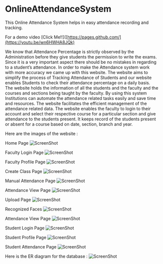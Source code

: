 # OnlineAttendanceSystem
This Online Attendance System helps in easy attendance recording and tracking.

For a demo video [Click Me!!]([https://pages.github.com/](https://youtu.be/wn6HWHA8JQk)

We know that Attendance Percentage is strictly observed by the Administration before they give students the
permission to write the exams. Since it is a very important aspect there should be no mistakes in regarding to
a student’s attendance. In order to make the Attendance system work with more accuracy we came up with this
website. The website aims to simplify the process of Tracking Attendance of Students and our website enables
Students to check their attendance percentage on a daily basis. The website holds the information of all the students
and the faculty and the courses and sections being taught by the faculty. By using this system Institutions can
automate the attendance related tasks easily and save time and resources. The website facilitates the efficient
management of the attendance related data. The website enables the faculty to login to their account and select
their respective course for a particular section and give attendance to the students present. It keeps record of the
students present or absent for a course based on date, section, branch and year.


Here are the images of the website :

Home Page
![ScreenShot](EPICSimg/home.png)

 Faculty Login Page
 ![ScreenShot](EPICSimg/FacLogin.png)
 
 Faculty Profile Page
 ![ScreenShot](EPICSimg/facProf.png)
 
 Create Class Page
 ![ScreenShot](EPICSimg/CreateClass.png)
 
 Manual Attendance Page
 ![ScreenShot](EPICSimg/ManAtt.png)
 
 Attendance View Page
 ![ScreenShot](EPICSimg/ManViewAtt.png)
 
 Upload Page
 ![ScreenShot](EPICSimg/Upload.png)
 
 Recognized Faces
 ![ScreenShot](EPICSimg/RecognizedFace.png)
 
 Attendance View Page
 ![ScreenShot](EPICSimg/UploadViewAtt.png)
 
 Student Login Page
 ![ScreenShot](EPICSimg/stuLog.png)
 
 Student Profile Page
 ![ScreenShot](EPICSimg/stuHome.png)
 
 Student Attendance Page
 ![ScreenShot](EPICSimg/stuRes.png)
 
 Here is the ER diagram for the database :
 ![ScreenShot](EPICSimg/ERD.png)

